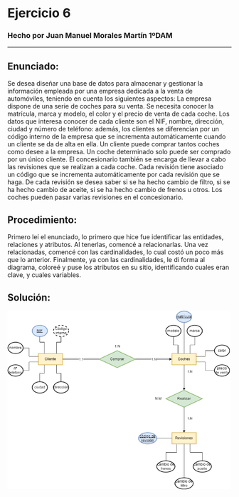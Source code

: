 # Ejercicio 6  

### Hecho por Juan Manuel Morales Martín 1ºDAM  

***

## Enunciado:  
Se desea diseñar una base de datos para almacenar y gestionar la información empleada por una empresa dedicada a la venta de automóviles, teniendo en cuenta los siguientes aspectos: La empresa dispone de una serie de coches para su venta. Se necesita conocer la matrícula, marca y modelo, el color y el precio de venta de cada coche. Los datos que interesa conocer de cada cliente son el NIF, nombre, dirección, ciudad y número de teléfono: además, los clientes se diferencian por un código interno de la empresa que se incrementa automáticamente cuando un cliente se da de alta en ella. Un cliente puede comprar tantos coches como desee a la empresa. Un coche determinado solo puede ser comprado por un único cliente. El concesionario también se encarga de llevar a cabo las revisiones que se realizan a cada coche. Cada revisión tiene asociado un código que se incrementa automáticamente por cada revisión que se haga. De cada revisión se desea saber si se ha hecho cambio de filtro, si se ha hecho cambio de aceite, si se ha hecho cambio de frenos u otros. Los coches pueden pasar varias revisiones en el concesionario.

## Procedimiento:  

Primero leí el enunciado, lo primero que hice fue identificar las entidades, relaciones y atributos. Al tenerlas, comencé a relacionarlas. Una vez relacionadas, comencé con las cardinalidades, lo cual costó un poco más que lo anterior. Finalmente, ya con las cardinalidades, le di forma al diagrama, coloreé y puse los atributos en su sitio, identificando cuales eran clave, y cuales variables.
## Solución:  

<img src="https://github.com/JuanManuelMM/Base-Datos/blob/main/Tareas/Tarea3/Ejercicio6/Ejecicio6.png" width= "500" height="400">
